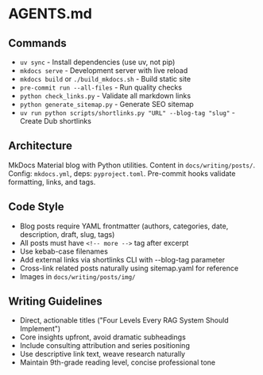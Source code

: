 # AGENTS.md

## Commands
- `uv sync` - Install dependencies (use uv, not pip)
- `mkdocs serve` - Development server with live reload
- `mkdocs build` or `./build_mkdocs.sh` - Build static site
- `pre-commit run --all-files` - Run quality checks
- `python check_links.py` - Validate all markdown links
- `python generate_sitemap.py` - Generate SEO sitemap
- `uv run python scripts/shortlinks.py "URL" --blog-tag "slug"` - Create Dub shortlinks

## Architecture
MkDocs Material blog with Python utilities. Content in `docs/writing/posts/`. Config: `mkdocs.yml`, deps: `pyproject.toml`. Pre-commit hooks validate formatting, links, and <!-- more --> tags.

## Code Style
- Blog posts require YAML frontmatter (authors, categories, date, description, draft, slug, tags)
- All posts must have `<!-- more -->` tag after excerpt
- Use kebab-case filenames
- Add external links via shortlinks CLI with --blog-tag parameter
- Cross-link related posts naturally using sitemap.yaml for reference
- Images in `docs/writing/posts/img/`

## Writing Guidelines
- Direct, actionable titles ("Four Levels Every RAG System Should Implement")
- Core insights upfront, avoid dramatic subheadings
- Include consulting attribution and series positioning
- Use descriptive link text, weave research naturally
- Maintain 9th-grade reading level, concise professional tone
